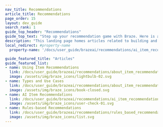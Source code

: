 ```yaml
---
nav_title: Recommendations
article_title: Recommendations
page_order: 15
layout: dev_guide
search_rank: 1
guide_top_header: "Recommendations"
guide_top_text: "Step up your recommendation game with Braze. Here is a collection of what you need to know about setting up recommendation engines so that you can suggest items or content that users actually want. From customizing experiences with AI to building your own engines with Liquid or Connected Content, you'll find everything you need to make every recommendation count."
description: "This landing page homes articles related to building and using recommendation engines in Braze."
local_redirect: #property-name
  property-name: '/docs/user_guide/brazeai/recommendations/ai_item_recommendations/#property-name'

guide_featured_title: "Articles"
guide_featured_list:
- name: Using Item Recommendations
  link: /docs/user_guide/brazeai/recommendations/about_item_recommendations/
  image: /assets/img/braze_icons/lightbulb-02.svg
- name: Types and Use Cases
  link: /docs/user_guide/brazeai/recommendations/about_item_recommendations/
  image: /assets/img/braze_icons/book-closed.svg
- name: AI Item Recommendations
  link: /docs/user_guide/brazeai/recommendations/ai_item_recommendations/
  image: /assets/img/braze_icons/user-check-01.svg
- name: Rules-based Recommendations
  link: /docs/user_guide/brazeai/recommendations/rules_based_recommendations/
  image: /assets/img/braze_icons/list.svg
---
```


<br><br>
